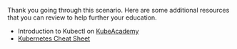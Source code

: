 Thank you going through this scenario. Here are some additional resources that you can review to help further your education.

- Introduction to Kubectl on [KubeAcademy](https://kube.academy/lessons/introduction-to-kubectl)
- [Kubernetes Cheat Sheet](https://kubernetes.io/docs/reference/kubectl/cheatsheet/)